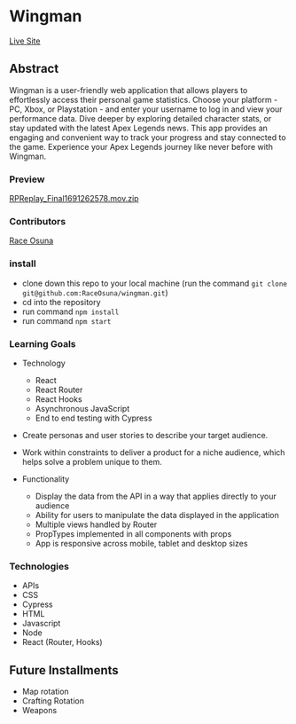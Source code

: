 # Wingman

[Live Site](https://wingman-five.vercel.app/)

## Abstract

Wingman is a user-friendly web application that allows players to effortlessly access their personal game statistics. Choose your platform - PC, Xbox, or Playstation - and enter your username to log in and view your performance data. Dive deeper by exploring detailed character stats, or stay updated with the latest Apex Legends news. This app provides an engaging and convenient way to track your progress and stay connected to the game. Experience your Apex Legends journey like never before with Wingman.

### Preview

[RPReplay_Final1691262578.mov.zip](https://github.com/RaceOsuna/wingman/files/12268017/RPReplay_Final1691262578.mov.zip)

### Contributors

<p><a href="https://www.linkedin.com/in/race-osuna-17a827267/">Race Osuna</a>

### install

- clone down this repo to your local machine (run the command `git clone git@github.com:RaceOsuna/wingman.git`)
- cd into the repository
- run command `npm install`
- run command `npm start`

### Learning Goals

- Technology
  - React
  - React Router
  - React Hooks
  - Asynchronous JavaScript
  - End to end testing with Cypress

- Create personas and user stories to describe your target audience.

- Work within constraints to deliver a product for a niche audience, which helps solve a problem unique to them.

- Functionality
  - Display the data from the API in a way that applies directly to your audience
  - Ability for users to manipulate the data displayed in the application
  - Multiple views handled by Router
  - PropTypes implemented in all components with props
  - App is responsive across mobile, tablet and desktop sizes


### Technologies

- APIs
- CSS
- Cypress
- HTML
- Javascript
- Node
- React (Router, Hooks)

## Future Installments

- Map rotation
- Crafting Rotation
- Weapons
